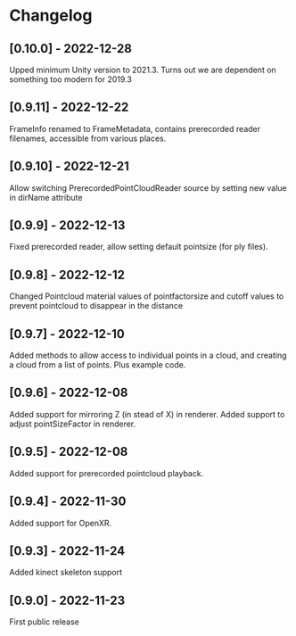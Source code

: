 # Changelog

## [0.10.0] - 2022-12-28

Upped minimum Unity version to 2021.3. Turns out we are dependent on something too modern for 2019.3

## [0.9.11] - 2022-12-22

FrameInfo renamed to FrameMetadata, contains prerecorded reader filenames, accessible from various places.

## [0.9.10] - 2022-12-21

Allow switching PrerecordedPointCloudReader source by setting new value in dirName attribute

## [0.9.9] - 2022-12-13

Fixed prerecorded reader, allow setting default pointsize (for ply files).

## [0.9.8] - 2022-12-12

Changed Pointcloud material values of pointfactorsize and cutoff values to prevent pointcloud to disappear in the distance

## [0.9.7] - 2022-12-10

Added methods to allow access to individual points in a cloud, and creating a cloud from a list of points. Plus example code.

## [0.9.6] - 2022-12-08

Added support for mirroring Z (in stead of X) in renderer.
Added support to adjust pointSizeFactor in renderer.

## [0.9.5] - 2022-12-08

Added support for prerecorded pointcloud playback.

## [0.9.4] - 2022-11-30

Added support for OpenXR.

## [0.9.3] - 2022-11-24

Added kinect skeleton support

## [0.9.0] - 2022-11-23

First public release